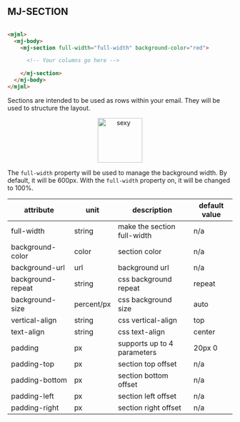 ## MJ-SECTION

``` html

<mjml>
  <mj-body>
    <mj-section full-width="full-width" background-color="red">

      <!-- Your columns go here -->

    </mj-section>    
  </mj-body>
</mjml>

```

Sections are intended to be used as rows within your email.
They will be used to structure the layout.

<p align="center">
  <a href="/try-it-live/section"><img width="100px" src="http://imgh.us/TRYITLIVE.svg" alt="sexy" /></a>
</p>

The `full-width` property will be used to manage the background width.
By default, it will be 600px. With the `full-width` property on, it will be
changed to 100%.

attribute           | unit        | description                    | default value
--------------------|-------------|--------------------------------|---------------
full-width          | string      | make the section full-width    | n/a
background-color    | color       | section color                  | n/a
background-url      | url         | background url                 | n/a
background-repeat   | string      | css background repeat          | repeat
background-size     | percent/px  | css background size            | auto
vertical-align      | string      | css vertical-align             | top
text-align          | string      | css text-align                 | center
padding             | px          | supports up to 4 parameters    | 20px 0
padding-top         | px          | section top offset             | n/a
padding-bottom      | px          | section bottom offset          | n/a
padding-left        | px          | section left offset            | n/a
padding-right       | px          | section right offset           | n/a
